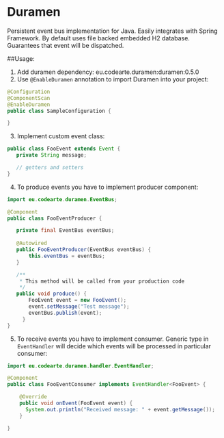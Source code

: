 Duramen
=======

Persistent event bus implementation for Java. Easily integrates with Spring Framework. By default uses file backed embedded H2 database. Guarantees that event will be dispatched.

##Usage:

1. Add duramen dependency:
  eu.codearte.duramen:duramen:0.5.0
2. Use ```@EnableDuramen``` annotation to import Duramen into your project:
 ```java
 @Configuration
 @ComponentScan
 @EnableDuramen
 public class SampleConfiguration {
 
 }
```
3. Implement custom event class:
 ```java
 public class FooEvent extends Event {
    private String message;
 
    // getters and setters
 }
```
4. To produce events you have to implement producer component:
 ```java
 import eu.codearte.duramen.EventBus;
 
 @Component
 public class FooEventProducer {
 
    private final EventBus eventBus;
   
    @Autowired
    public FooEventProducer(EventBus eventBus) {
	    this.eventBus = eventBus;
    }

    /** 
     * This method will be called from your production code
     */
    public void produce() {
	    FooEvent event = new FooEvent();
	    event.setMessage("Test message");
	    eventBus.publish(event);
 	  }
 }
```
5. To receive events you have to implement consumer. Generic type in ```EventHandler``` will decide which events will be processed in particular consumer:
 ```java
 import eu.codearte.duramen.handler.EventHandler;

 @Component
 public class FooEventConsumer implements EventHandler<FooEvent> {

 	 @Override
	 public void onEvent(FooEvent event) {
	   System.out.println("Received message: " + event.getMessage());
	 }

 }
```
